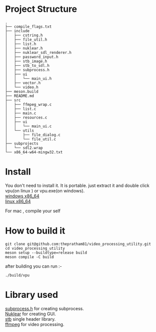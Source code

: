 # Project Structure

```
.
├── compile_flags.txt
├── include
│   ├── cstring.h
│   ├── file_util.h
│   ├── list.h
│   ├── nuklear.h
│   ├── nuklear_sdl_renderer.h
│   ├── password_input.h
│   ├── stb_image.h
│   ├── stb_to_sdl.h
│   ├── subprocess.h
│   ├── ui
│   │   └── main_ui.h
│   ├── vector.h
│   └── video.h
├── meson.build
├── README.md
├── src
│   ├── ffmpeg_wrap.c
│   ├── list.c
│   ├── main.c
│   ├── resources.c
│   ├── ui
│   │   └── main_ui.c
│   └── utils
│       ├── file_dialog.c
│       └── file_util.c
├── subprojects
│   └── sdl2.wrap
└── x86_64-w64-mingw32.txt
```
# Install

You don't need  to install it. It is portable. just extract it and double click vpu(on linux ) or vpu.exe(on windows).<br>
[windows x86_64](https://github.com/thepratham81/video_processing_utility/releases/download/0.2/vpu_win_x86_64.zip)<br>
[linux x86_64](https://github.com/thepratham81/video_processing_utility/releases/download/0.2/vpu_linux_x86_64.tar.xz)<br>

For mac , compile your self

# How to build it 

```
git clone git@github.com:thepratham81/video_processing_utility.git
cd video_processing_utility
meson setup --buildtype=release build
meson compile -C build
```
after building you can run :-

```
./build/vpu
```

# Library used

[subprocess.h](https://github.com/sheredom/subprocess.h) for creating subprocess.<br>
[Nuklear](https://github.com/Immediate-Mode-UI/Nuklear) for creating GUI.<br>
[stb](https://github.com/nothings/stb) single header library.<br>
[ffmpeg](https://www.ffmpeg.org) for video processing.<br>


